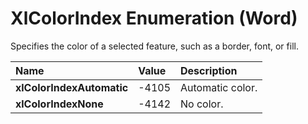 
# XlColorIndex Enumeration (Word)

Specifies the color of a selected feature, such as a border, font, or fill.



|**Name**|**Value**|**Description**|
|:-----|:-----|:-----|
|**xlColorIndexAutomatic**|-4105|Automatic color.|
|**xlColorIndexNone**|-4142|No color.|
